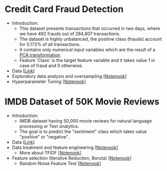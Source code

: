 # Credit Card Fraud Detection
- Introduction:
  - This dataset presents transactions that occurred in two days, where we have 492 frauds out of 284,807 transactions.
  - The dataset is highly unbalanced, the positive class (frauds) account for 0.172% of all transactions.
  - It contains only numerical input variables which are the result of a [PCA transformation](https://en.wikipedia.org/wiki/Principal_component_analysis).
  - Feature 'Class' is the target feature variable and it takes value 1 in case of fraud and 0 otherwise.
- Data [[Link](https://www.kaggle.com/datasets/mlg-ulb/creditcardfraud)]
- Exploratory data analysis and oversampling [[Notenook](https://github.com/houzhj/Machine_Learning/blob/main/ipynb/credit_card_fraud_EAD_oversampling.ipynb)]
- Hyperparameter Tuning [[Notenook](https://github.com/houzhj/Machine_Learning/blob/main/ipynb/credit_card_fraud_hyperparameter.ipynb)]




# IMDB Dataset of 50K Movie Reviews
- Introduction:
  - IMDB dataset having 50,000 movie reviews for natural language processing or Text analytics.
  - The goal is to predict the "sentiment" class which takes value "positive" or "negative".
- Data [[Link](https://www.kaggle.com/datasets/lakshmi25npathi/imdb-dataset-of-50k-movie-reviews)]
- Data treatment and feature engineering [[Notenook](https://github.com/houzhj/Machine_Learning/blob/main/ipynb/imdb_data.ipynb)]
  - More about TFIDF [[Notenook](https://github.com/houzhj/Machine_Learning/blob/main/ipynb/tfidf.ipynb)]
- Feature selection (Iterative Reduction, Boruta) [[Notenook](https://github.com/houzhj/Machine_Learning/blob/main/ipynb/imdb_feature_selection.ipynb)]
  - Random Noise Feature Test [[Notenook](https://github.com/houzhj/Machine_Learning/blob/main/ipynb/imdb_random_noise_test.ipynb)]





